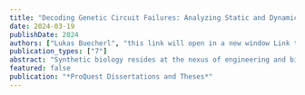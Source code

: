 ```yaml
---
title: "Decoding Genetic Circuit Failures: Analyzing Static and Dynamic Failures in Genetic Circuitry"
date: 2024-03-19
publishDate: 2024
authors: ["Lukas Buecherl", "this link will open in a new window Link to external site"]
publication_types: ["7"]
abstract: "Synthetic biology resides at the nexus of engineering and biology, employing diverse ap- proaches to engineer biological systems. These systems can be as simple as DNA sequences, bio- chemical reactions, or more abstracted through control theory or digital logic, among other ways. Similar to other engineering disciplines, for real-world applications, the designed systems must ex- hibit robustness and adaptability to environmental changes beyond controlled laboratory settings. This dissertation focuses on genetic constructs viewed specifically as digital logic genetic circuits, examining their implementation and failure behavior. It aims to elucidate and analyze various failure modes and proposes analytical methods to enhance genetic circuit robustness. This work defines genetic circuit failure, where deviations from expected output are deemed as unexpected and faulty. Such deviations may stem from failures at the cellular level or from flaws in the circuit’s logic implementation or Boolean function. Subsequently, this dissertation develops computational methods to predict circuit behavior, employing diverse analysis techniques such as ordinary differ- ential equation analysis, stochastic simulation algorithms, and stochastic model verification. These methodologies enable the prediction of the likelihood of failure occurrence. Furthermore, this dis- sertation compares different computational modeling techniques to assess the effort required for genetic circuit analysis. Finally, experimental validation is provided for a predicted circuit failure, demonstrating the practical application of the proposed methodologies."
featured: false
publication: "*ProQuest Dissertations and Theses*"
---
```

